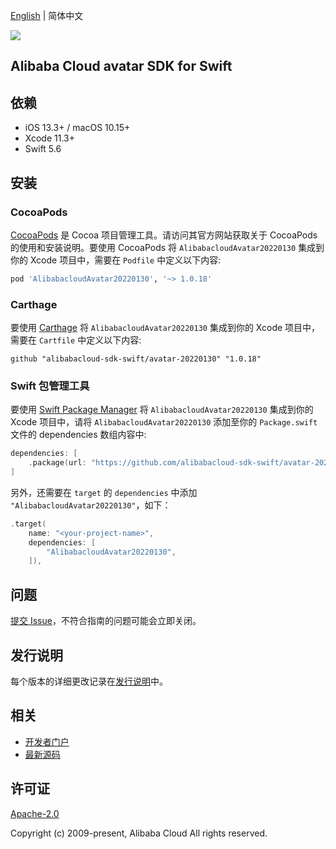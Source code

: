 [English](README.md) | 简体中文

![](https://aliyunsdk-pages.alicdn.com/icons/AlibabaCloud.svg)

## Alibaba Cloud avatar SDK for Swift

## 依赖

- iOS 13.3+ / macOS 10.15+
- Xcode 11.3+
- Swift 5.6

## 安装

### CocoaPods

[CocoaPods](https://cocoapods.org) 是 Cocoa 项目管理工具。请访问其官方网站获取关于 CocoaPods 的使用和安装说明。要使用 CocoaPods 将 `AlibabacloudAvatar20220130` 集成到你的 Xcode 项目中，需要在 `Podfile` 中定义以下内容:

```ruby
pod 'AlibabacloudAvatar20220130', '~> 1.0.18'
```

### Carthage

要使用 [Carthage](https://github.com/Carthage/Carthage) 将 `AlibabacloudAvatar20220130` 集成到你的 Xcode 项目中，需要在 `Cartfile` 中定义以下内容:

```ogdl
github "alibabacloud-sdk-swift/avatar-20220130" "1.0.18"
```

### Swift 包管理工具

要使用 [Swift Package Manager](https://swift.org/package-manager/) 将 `AlibabacloudAvatar20220130` 集成到你的 Xcode 项目中，请将 `AlibabacloudAvatar20220130` 添加至你的 `Package.swift` 文件的 dependencies 数组内容中:

```swift
dependencies: [
    .package(url: "https://github.com/alibabacloud-sdk-swift/avatar-20220130.git", from: "1.0.18")
]
```

另外，还需要在 `target` 的 `dependencies` 中添加 `"AlibabacloudAvatar20220130"`，如下：

```swift
.target(
    name: "<your-project-name>",
    dependencies: [
        "AlibabacloudAvatar20220130",
    ]),
```

## 问题

[提交 Issue](https://github.com/alibabacloud-sdk-swift/avatar-20220130/issues/new)，不符合指南的问题可能会立即关闭。

## 发行说明

每个版本的详细更改记录在[发行说明](./ChangeLog.txt)中。

## 相关

* [开发者门户](https://next.api.aliyun.com/home)
* [最新源码](https://github.com/alibabacloud-sdk-swift/avatar-20220130)

## 许可证

[Apache-2.0](http://www.apache.org/licenses/LICENSE-2.0)

Copyright (c) 2009-present, Alibaba Cloud All rights reserved.
